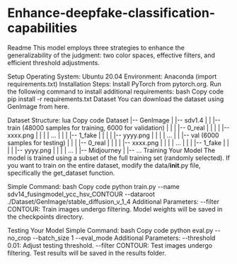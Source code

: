 # Enhance-deepfake-classification-capabilities

Readme
This model employs three strategies to enhance the generalizability of the judgment: two color spaces, effective filters, and efficient threshold adjustments.

Setup
Operating System: Ubuntu 20.04
Environment: Anaconda (import requirements.txt)
Installation Steps:
Install PyTorch from pytorch.org.
Run the following command to install additional requirements:
bash
Copy code
pip install -r requirements.txt
Dataset
You can download the dataset using GenImage from here.

Dataset Structure:
lua
Copy code
Dataset
|-- GenImage
|   |-- sdv1.4
|   |   |-- train (48000 samples for training, 6000 for validation)
|   |   |   |-- 0_real
|   |   |   |   |-- xxxx.png
|   |   |   |   ...
|   |   |   |-- 1_fake
|   |   |   |   |-- yyyy.png
|   |   |   |   ...
|   |   |-- val (6000 samples for testing)
|   |   |   |-- 0_real
|   |   |   |   |-- xxxx.png
|   |   |   |   ...
|   |   |   |-- 1_fake
|   |   |   |   |-- yyyy.png
|   |   |   |   ...
|   |-- Midjourney
|   |-- ...
Training Your Model
The model is trained using a subset of the full training set (randomly selected). If you want to train on the entire dataset, modify the data/__init__.py file, specifically the get_dataset function.

Simple Command:
bash
Copy code
python train.py --name sdv14_fusingmodel_ycc_hsv_CONTOUR --dataroot ./Dataset/GenImage/stable_diffusion_v_1_4 
Additional Parameters:
--filter CONTOUR: Train images undergo filtering.
Model weights will be saved in the checkpoints directory.

Testing Your Model
Simple Command:
bash
Copy code
python eval.py --no_crop --batch_size 1 --eval_mode 
Additional Parameters:
--threshold 0.01: Adjust testing threshold.
--filter CONTOUR: Test images undergo filtering.
Test results will be saved in the results folder.

